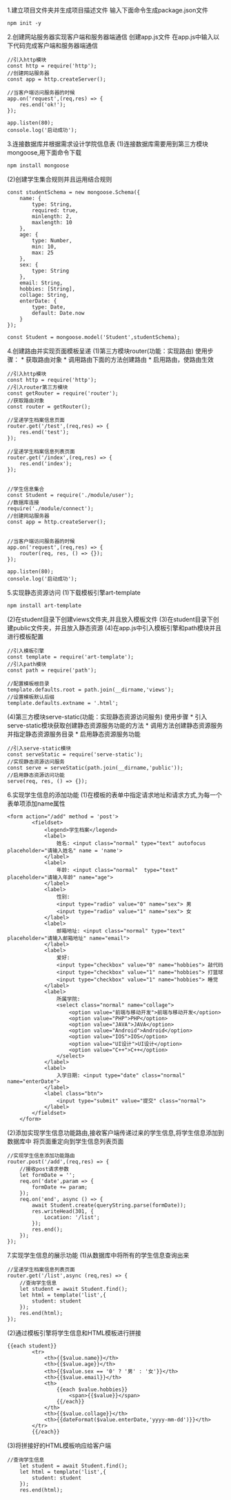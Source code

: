 
1.建立项目文件夹并生成项目描述文件
输入下面命令生成package.json文件
```
npm init -y
```

2.创建网站服务器实现客户端和服务器端通信
创建app.js文件
在app.js中输入以下代码完成客户端和服务器端通信
```
//引入http模块
const http = require('http');
//创建网站服务器
const app = http.createServer();

//当客户端访问服务器的时候
app.on('request',(req,res) => {
    res.end('ok!');
});

app.listen(80);
console.log('启动成功');
```

3.连接数据库并根据需求设计学院信息表
(1)连接数据库需要用到第三方模块mongoose,用下面命令下载
```
npm install mongoose
```
(2)创建学生集合规则并且运用结合规则
```
const studentSchema = new mongoose.Schema({
    name: {
        type: String,
        required: true,
        minlength: 2,
        maxlength: 10
    },
    age: {
        type: Number,
        min: 10,
        max: 25
    },
    sex: {
        type: String
    },
    email: String,
    hobbies: [String],
    collage: String,
    enterDate: {
        type: Date,
        default: Date.now
    }
});

const Student = mongoose.model('Student',studentSchema);
```

4.创建路由并实现页面模板呈递
(1)第三方模块router(功能：实现路由)
    使用步骤：
    * 获取路由对象
    * 调用路由下面的方法创建路由
    * 启用路由，使路由生效
```
//引入http模块
const http = require('http');
//引入router第三方模块
const getRouter = require('router');
//获取路由对象
const router = getRouter();

//呈递学生档案信息页面
router.get('/test',(req,res) => {
    res.end('test');
});

//呈递学生档案信息列表页面
router.get('/index',(req,res) => {
    res.end('index');
});


//学生信息集合
const Student = require('./module/user');
//数据库连接
require('./module/connect');
//创建网站服务器
const app = http.createServer();


//当客户端访问服务器的时候
app.on('request',(req,res) => {
    router(req, res, () => {});
});

app.listen(80);
console.log('启动成功');
```
5.实现静态资源访问
(1)下载模板引擎art-template
```
npm install art-template
```
(2)在student目录下创建views文件夹,并且放入模板文件
(3)在student目录下创建public文件夹，并且放入静态资源
(4)在app.js中引入模板引擎和path模块并且进行模板配置
```
//引入模板引擎
const template = require('art-template');
//引入path模块
const path = require('path');

//配置模板根目录
template.defaults.root = path.join(__dirname,'views');
//设置模板默认后缀
template.defaults.extname = '.html';
```
(4)第三方模块serve-static(功能：实现静态资源访问服务)
    使用步骤
        * 引入serve-static模块获取创建静态资源服务功能的方法
        * 调用方法创建静态资源服务并指定静态资源服务目录
        * 启用静态资源服务功能
```
//引入serve-static模块
const serveStatic = require('serve-static');
//实现静态资源访问服务
const serve = serveStatic(path.join(__dirname,'public'));
//启用静态资源访问功能
serve(req, res, () => {});
```

6.实现学生信息的添加功能
(1)在模板的表单中指定请求地址和请求方式,为每一个表单项添加name属性
```
<form action="/add" method = 'post'>
        <fieldset>
            <legend>学生档案</legend>
            <label>
                姓名: <input class="normal" type="text" autofocus placeholder="请输入姓名" name = 'name'>
            </label>
            <label>
                年龄: <input class="normal"  type="text" placeholder="请输入年龄" name="age">
            </label>
            <label>
                性别: 
                <input type="radio" value="0" name="sex"> 男
                <input type="radio" value="1" name="sex"> 女
            </label>
            <label>
                邮箱地址: <input class="normal" type="text" placeholder="请输入邮箱地址" name="email">
            </label>
            <label>
                爱好: 
                <input type="checkbox" value="0" name="hobbies"> 敲代码
                <input type="checkbox" value="1" name="hobbies"> 打篮球
                <input type="checkbox" value="1" name="hobbies"> 睡觉
            </label>
            <label>
                所属学院: 
                <select class="normal" name="collage">
                    <option value="前端与移动开发">前端与移动开发</option>
                    <option value="PHP">PHP</option>
                    <option value="JAVA">JAVA</option>
                    <option value="Android">Android</option>
                    <option value="IOS">IOS</option>
                    <option value="UI设计">UI设计</option>
                    <option value="C++">C++</option>
                </select>
            </label>
            <label>
                入学日期: <input type="date" class="normal" name="enterDate">
            </label>
            <label class="btn">
                <input type="submit" value="提交" class="normal">
            </label>
        </fieldset>
    </form>
```
(2)添加实现学生信息功能路由,接收客户端传递过来的学生信息,将学生信息添加到数据库中
将页面重定向到学生信息列表页面
```
//实现学生信息添加功能路由
router.post('/add',(req,res) => {
    //接收post请求参数
    let formDate = '';
    req.on('date',param => {
        formDate += param;
    });
    req.on('end', async () => {
        await Student.create(queryString.parse(formDate));
        res.writeHead(301, {
            Location: '/list';
        });
        res.end();
    });
});
```

7.实现学生信息的展示功能
(1)从数据库中将所有的学生信息查询出来
```
//呈递学生档案信息列表页面
router.get('/list',async (req,res) => {
    //查询学生信息
    let student = await Student.find();
    let html = template('list',{
        student: student
    });
    res.end(html);
});
```
(2)通过模板引擎将学生信息和HTML模板进行拼接
```
{{each student}}
        <tr>
            <th>{{$value.name}}</th>
            <th>{{$value.age}}</th>
            <th>{{$value.sex == '0' ? '男' : '女'}}</th>
            <th>{{$value.email}}</th>
            <th>
                {{each $value.hobbies}}
                    <span>{{$value}}</span>
                {{/each}}
            </th>
            <th>{{$value.collage}}</th>
            <th>{{dateFormat($value.enterDate,'yyyy-mm-dd')}}</th>
        </tr>
        {{/each}}
```
(3)将拼接好的HTML模板响应给客户端
```
//查询学生信息
    let student = await Student.find();
    let html = template('list',{
        student: student
    });
    res.end(html);
```